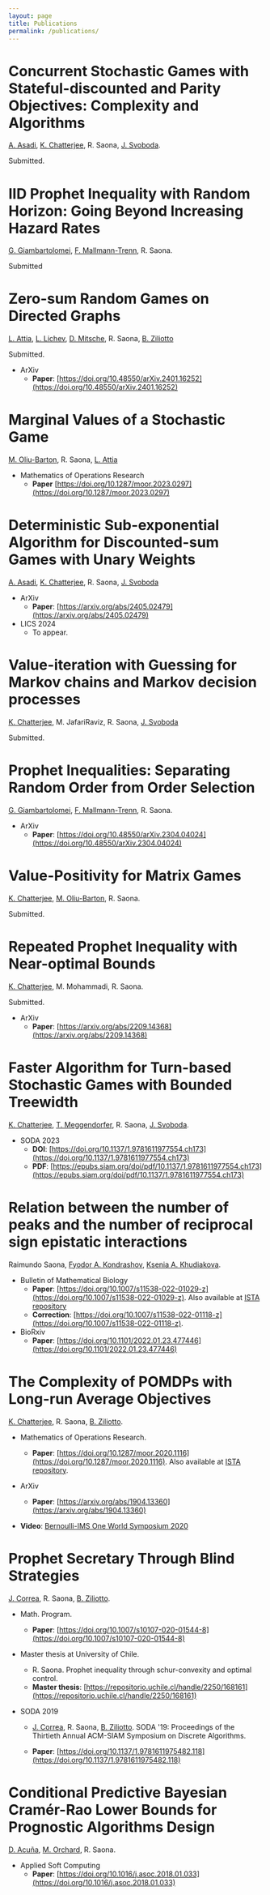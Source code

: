 ```yaml
---
layout: page
title: Publications
permalink: /publications/
---
```


<!-- # Title 
[A. Author](http://link.to.author), R. Saona, [A. Author](http://link.to.author). 

- Provider/Version/Venue
	- **Paper**: [https://doi.org/](https://doi.org/).
	- **Video**: 
	- **Slides**: 
-->



# Concurrent Stochastic Games with Stateful-discounted and Parity Objectives: Complexity and Algorithms

[A. Asadi](http://ali-asadi.com/), [K. Chatterjee](http://pub.ist.ac.at/~kchatterjee/), R. Saona, [J. Svoboda](https://pub.ista.ac.at/~jsvoboda/my-webpages/). 

Submitted.

# IID Prophet Inequality with Random Horizon: Going Beyond Increasing Hazard Rates
[G. Giambartolomei](https://kclpure.kcl.ac.uk/portal/giordano.giambartolomei.html), [F. Mallmann-Trenn](https://sites.google.com/view/mallmann/), R. Saona. 

Submitted



# Zero-sum Random Games on Directed Graphs

[L. Attia](https://dauphine.psl.eu/en/research/resume-database/attia-luc), [L. Lichev](http://lyubenlichev.rf.gd/), [D. Mitsche](https://www.mat.uc.cl/personas/perfil/dieter.mitsche), R. Saona, [B. Ziliotto](https://sites.google.com/site/ziliottobruno)

Submitted.

- ArXiv
	- **Paper**: [https://doi.org/10.48550/arXiv.2401.16252](https://doi.org/10.48550/arXiv.2401.16252)


# Marginal Values of a Stochastic Game
[M. Oliu-Barton](https://sites.google.com/site/oliubarton/), R. Saona, [L. Attia](https://dauphine.psl.eu/en/research/resume-database/attia-luc)

- Mathematics of Operations Research
	- **Paper** [https://doi.org/10.1287/moor.2023.0297](https://doi.org/10.1287/moor.2023.0297)

# Deterministic Sub-exponential Algorithm for Discounted-sum Games with Unary Weights
[A. Asadi](https://ali-asadi.com/), [K. Chatterjee](http://pub.ist.ac.at/~kchatterjee/), R. Saona, [J. Svoboda](https://pub.ista.ac.at/~jsvoboda/my-webpages/)

- ArXiv
	- **Paper**: [https://arxiv.org/abs/2405.02479](https://arxiv.org/abs/2405.02479)
- LICS 2024
	- To appear.

# Value-iteration with Guessing for Markov chains and Markov decision processes
[K. Chatterjee](http://pub.ist.ac.at/~kchatterjee/), M.	JafariRaviz, R. Saona, [J. Svoboda](https://pub.ista.ac.at/~jsvoboda/my-webpages/)

Submitted.

# Prophet Inequalities: Separating Random Order from Order Selection
[G. Giambartolomei](https://kclpure.kcl.ac.uk/portal/giordano.giambartolomei.html), [F. Mallmann-Trenn](https://sites.google.com/view/mallmann/), R. Saona. 

- ArXiv
	- **Paper**: [https://doi.org/10.48550/arXiv.2304.04024](https://doi.org/10.48550/arXiv.2304.04024)

# Value-Positivity for Matrix Games

[K. Chatterjee](http://pub.ist.ac.at/~kchatterjee/), [M. Oliu-Barton](https://sites.google.com/site/oliubarton/), R. Saona. 

Submitted.

# Repeated Prophet Inequality with Near-optimal Bounds
[K. Chatterjee](http://pub.ist.ac.at/~kchatterjee/), M. Mohammadi, R. Saona. 

Submitted.

- ArXiv
	- **Paper**: [https://arxiv.org/abs/2209.14368](https://arxiv.org/abs/2209.14368) 

# Faster Algorithm for Turn-based Stochastic Games with Bounded Treewidth

[K. Chatterjee](http://pub.ist.ac.at/~kchatterjee/), [T. Meggendorfer](https://tobias.meggendorfer.de/), R. Saona, [J. Svoboda](https://pub.ista.ac.at/~jsvoboda/my-webpages/). 

- SODA 2023
	- **DOI**: [https://doi.org/10.1137/1.9781611977554.ch173](https://doi.org/10.1137/1.9781611977554.ch173)
	- **PDF**: [https://epubs.siam.org/doi/pdf/10.1137/1.9781611977554.ch173](https://epubs.siam.org/doi/pdf/10.1137/1.9781611977554.ch173)

# Relation between the number of peaks and the number of reciprocal sign epistatic interactions
Raimundo Saona, [Fyodor A. Kondrashov](https://ist.ac.at/en/research/kondrashov-group/), [Ksenia A. Khudiakova](https://ist.ac.at/en/research/barton-group/). 

- Bulletin of Mathematical Biology 
	- **Paper**: [https://doi.org/10.1007/s11538-022-01029-z](https://doi.org/10.1007/s11538-022-01029-z). Also available at [ISTA repository](https://research-explorer.app.ist.ac.at/record/11447)
	- **Correction**: [https://doi.org/10.1007/s11538-022-01118-z](https://doi.org/10.1007/s11538-022-01118-z).
- BioRxiv
	- **Paper**: [https://doi.org/10.1101/2022.01.23.477446](https://doi.org/10.1101/2022.01.23.477446)

# The Complexity of POMDPs with Long-run Average Objectives
[K. Chatterjee](http://pub.ist.ac.at/~kchatterjee/), R. Saona, [B. Ziliotto](https://sites.google.com/site/ziliottobruno). 

- Mathematics of Operations Research.
	- **Paper**: [https://doi.org/10.1287/moor.2020.1116](https://doi.org/10.1287/moor.2020.1116). Also available at [ISTA repository](https://research-explorer.app.ist.ac.at/record/9311).

- ArXiv
	- **Paper**: [https://arxiv.org/abs/1904.13360](https://arxiv.org/abs/1904.13360) 

- **Video**: [Bernoulli-IMS One World Symposium 2020](https://www.youtube.com/watch?v=5n9KdntRj6I)

# Prophet Secretary Through Blind Strategies
[J. Correa](https://www.dii.uchile.cl/~jcorrea/), R. Saona, [B. Ziliotto](https://sites.google.com/site/ziliottobruno).

- Math. Program.
	- **Paper**: [https://doi.org/10.1007/s10107-020-01544-8](https://doi.org/10.1007/s10107-020-01544-8)

- Master thesis at University of Chile.
	- R. Saona. Prophet inequality through schur-convexity and optimal control.
	- **Master thesis**: [https://repositorio.uchile.cl/handle/2250/168161](https://repositorio.uchile.cl/handle/2250/168161)

- SODA 2019
	- [J. Correa](https://www.dii.uchile.cl/~jcorrea/), R. Saona, [B. Ziliotto](https://sites.google.com/site/ziliottobruno). SODA '19: Proceedings of the Thirtieth Annual ACM-SIAM Symposium on Discrete Algorithms.

	- **Paper**: [https://doi.org/10.1137/1.9781611975482.118](https://doi.org/10.1137/1.9781611975482.118)

# Conditional Predictive Bayesian Cramér-Rao Lower Bounds for Prognostic Algorithms Design
[D. Acuña](https://www.ing.uc.cl/academicos-e-investigadores/david-esteban-acuna-ureta/), [M. Orchard](https://www.cec.uchile.cl/~morchard/), R. Saona.

- Applied Soft Computing
	- **Paper**: [https://doi.org/10.1016/j.asoc.2018.01.033](https://doi.org/10.1016/j.asoc.2018.01.033)

